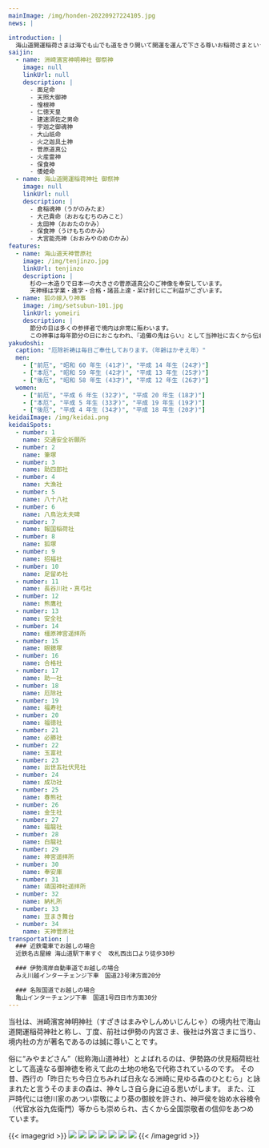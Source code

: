 ```yaml
---
mainImage: /img/honden-20220927224105.jpg
news: |

introduction: |
  海山道開運稲荷さまは海でも山でも道をきり開いて開運を運んで下さる尊いお稲荷さまということで、お金やお客様を運べば商売繁盛、車や船を運んで交通安全・海上安全・旅行安全、筆を運んで受験合格・就職出世成功、その他縁結、子授、安産、病気平癒、借金取り等道を切り開いて都合よくお運びいただく開運諸願成就のあしどめ稲荷さまです。
saijin:
  - name: 洲崎濱宮神明神社 御祭神
    image: null
    linkUrl: null
    description: |
      - 面足命
      - 天照大御神
      - 惶根神
      - 仁徳天皇
      - 建速須佐之男命
      - 宇迦之御魂神
      - 大山祇命
      - 火之迦具土神
      - 菅原道真公
      - 火産霊神
      - 保食神
      - 倭姫命
  - name: 海山道開運稲荷神社 御祭神
    image: null
    linkUrl: null
    description: |
      - 倉稲魂神（うがのみたま）
      - 大己貴命（おおなむちのみこと）
      - 太田神（おおたのかみ）
      - 保食神（うけもちのかみ）
      - 大宮能売神（おおみやのめのかみ）
features:
  - name: 海山道天神菅原社
    image: /img/tenjinzo.jpg
    linkUrl: tenjinzo
    description: |
      杉の一木造りで日本一の大きさの菅原道真公のご神像を奉安しています。
      天神様は学業・進学・合格・諸芸上達・呆け封じにご利益がございます。
  - name: 狐の嫁入り神事
    image: /img/setsubun-101.jpg
    linkUrl: yomeiri
    description: |
      節分の日は多くの参拝者で境内は非常に賑わいます。
      この神事は毎年節分の日におこなわれ、『追儺の鬼はらい』として当神社に古くから伝わる厄祓行事です。
yakudoshi:
  caption: "厄除祈祷は毎日ご奉仕しております。（年齢はかぞえ年）"
  men:
    - ["前厄", "昭和 60 年生 (41才)", "平成 14 年生 (24才)"]
    - ["本厄", "昭和 59 年生 (42才)", "平成 13 年生 (25才)"]
    - ["後厄", "昭和 58 年生 (43才)", "平成 12 年生 (26才)"]
  women:
    - ["前厄", "平成 6 年生 (32才)", "平成 20 年生 (18才)"]
    - ["本厄", "平成 5 年生 (33才)", "平成 19 年生 (19才)"]
    - ["後厄", "平成 4 年生 (34才)", "平成 18 年生 (20才)"]
keidaiImage: /img/keidai.png
keidaiSpots:
  - number: 1
    name: 交通安全祈願所
  - number: 2
    name: 筆塚
  - number: 3
    name: 助四郎社
  - number: 4
    name: 大漁社
  - number: 5
    name: 八十八社
  - number: 6
    name: 八鳥治太夫碑
  - number: 7
    name: 報国稲荷社
  - number: 8
    name: 狐塚
  - number: 9
    name: 招福社
  - number: 10
    name: 足留め社
  - number: 11
    name: 長谷川社・真弓社
  - number: 12
    name: 熊鷹社
  - number: 13
    name: 安全社
  - number: 14
    name: 橿原神宮遥拝所
  - number: 15
    name: 眼鏡塚
  - number: 16
    name: 合格社
  - number: 17
    name: 助一社
  - number: 18
    name: 厄除社
  - number: 19
    name: 福寿社
  - number: 20
    name: 福徳社
  - number: 21
    name: 必勝社
  - number: 22
    name: 玉富社
  - number: 23
    name: 出世五社伏見社
  - number: 24
    name: 成功社
  - number: 25
    name: 春熊社
  - number: 26
    name: 金生社
  - number: 27
    name: 福龍社
  - number: 28
    name: 白龍社
  - number: 29
    name: 神宮遥拝所
  - number: 30
    name: 奉安庫
  - number: 31
    name: 靖国神社遥拝所
  - number: 32
    name: 納札所
  - number: 33
    name: 豆まき舞台
  - number: 34
    name: 天神菅原社
transportation: |
  ### 近鉄電車でお越しの場合
  近鉄名古屋線 海山道駅下車すぐ　改札西出口より徒歩30秒

  ### 伊勢湾岸自動車道でお越しの場合
  みえ川越インターチェンジ下車　国道23号津方面20分

  ### 名阪国道でお越しの場合
  亀山インターチェンジ下車　国道1号四日市方面30分
---
```


当社は、洲崎濱宮神明神社（すざきはまみやしんめいじんじゃ）の境内社で海山道開運稲荷神社と称し、丁度、前社は伊勢の内宮さま、後社は外宮さまに当り、境内社の方が著名であるのは誠に尊いことです。

俗に“みやまどさん”（総称海山道神社）とよばれるのは、伊勢路の伏見稲荷総社として高遠なる御神徳を称えて此の土地の地名で代称されているのです。 その昔、西行の「昨日たち今日立ちみれば日永なる洲崎に見ゆる森のひとむら」と詠まれたと言うそのままの森は、神々しさ自ら身に迫る思いがします。 また、江戸時代には徳川家のあつい崇敬により葵の御紋を許され、神戸侯を始め水谷検令（代官水谷九佐衛門）等からも崇められ、古くから全国崇敬者の信仰をあつめています。

{{< imagegrid >}}
![](/img/torii-2023-2163.jpg)
![](/img/torii-20240603-0125.jpg)
![](/img/torii-20240603-0126.jpg)
![](/img/torii-2023-5c57.jpg)
![](/img/sukeshiro-20240603-0008.jpg)
![](/img/kitsune-2023-51f6.jpg)
![](/img/setsubun-1021.jpg)
{{< /imagegrid >}}
